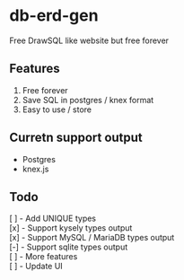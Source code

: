 # db-erd-gen
Free DrawSQL like website but free forever  

## Features  
1. Free forever  
2. Save SQL in postgres / knex format  
3. Easy to use / store     

## Curretn support output  
- Postgres  
- knex.js  

## Todo
[ ] - Add UNIQUE types  
[x] - Support kysely types output  
[x] - Support MySQL / MariaDB types output  
[-] - Support sqlite types output    
[ ] - More features  
[ ] - Update UI  

